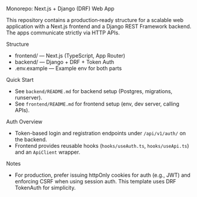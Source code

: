 Monorepo: Next.js + Django (DRF) Web App

This repository contains a production‑ready structure for a scalable web application with a Next.js frontend and a Django REST Framework backend. The apps communicate strictly via HTTP APIs.

Structure
- frontend/ — Next.js (TypeScript, App Router)
- backend/ — Django + DRF + Token Auth
- .env.example — Example env for both parts

Quick Start
- See `backend/README.md` for backend setup (Postgres, migrations, runserver).
- See `frontend/README.md` for frontend setup (env, dev server, calling APIs).

Auth Overview
- Token-based login and registration endpoints under `/api/v1/auth/` on the backend.
- Frontend provides reusable hooks (`hooks/useAuth.ts`, `hooks/useApi.ts`) and an `ApiClient` wrapper.

Notes
- For production, prefer issuing httpOnly cookies for auth (e.g., JWT) and enforcing CSRF when using session auth. This template uses DRF TokenAuth for simplicity.
